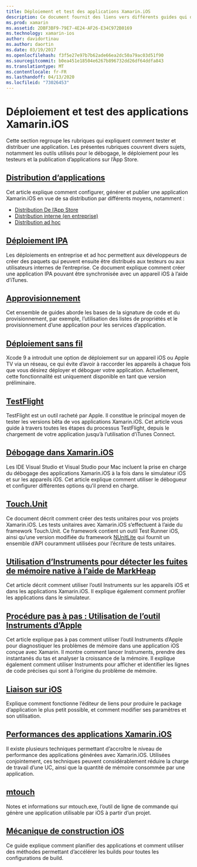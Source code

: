 ```yaml
---
title: Déploiement et test des applications Xamarin.iOS
description: Ce document fournit des liens vers différents guides qui décrivent les rubriques relatives au déploiement et au test d’une application Xamarin.iOS. Par exemple, distribution d’applications, fichiers .ipa, provisionnement, déploiement sans fil, TestFlight et débogage.
ms.prod: xamarin
ms.assetid: 2DBF3BF9-79E7-4E24-AF26-E34C972B0169
ms.technology: xamarin-ios
author: davidortinau
ms.author: daortin
ms.date: 03/19/2017
ms.openlocfilehash: f3f5e27e97b7b62ade66ea2dc50a79ac03d51f90
ms.sourcegitcommit: b0ea451e18504e6267b896732dd26df64ddfa843
ms.translationtype: MT
ms.contentlocale: fr-FR
ms.lasthandoff: 04/13/2020
ms.locfileid: "73026453"
---
```

# <a name="deploying-and-testing-xamarinios-apps"></a>Déploiement et test des applications Xamarin.iOS

Cette section regroupe les rubriques qui expliquent comment tester et distribuer une application. Les présentes rubriques couvrent divers sujets, notamment les outils utilisés pour le débogage, le déploiement pour les testeurs et la publication d’applications sur l’App Store.

## <a name="app-distribution"></a>[Distribution d’applications](~/ios/deploy-test/app-distribution/index.md)

Cet article explique comment configurer, générer et publier une application Xamarin.iOS en vue de sa distribution par différents moyens, notamment :

- [Distribution De l’App Store](~/ios/deploy-test/app-distribution/app-store-distribution/index.md)
- [Distribution interne (en entreprise)](~/ios/deploy-test/app-distribution/in-house-distribution.md)
- [Distribution ad hoc](~/ios/deploy-test/app-distribution/ad-hoc-distribution.md)

## <a name="ipa-deployment"></a>[Déploiement IPA](~/ios/deploy-test/app-distribution/ipa-support.md)

Les déploiements en entreprise et ad hoc permettent aux développeurs de créer des paquets qui peuvent ensuite être distribués aux testeurs ou aux utilisateurs internes de l’entreprise. Ce document explique comment créer une application IPA pouvant être synchronisée avec un appareil iOS à l’aide d’iTunes.

## <a name="provisioning"></a>[Approvisionnement](provisioning/index.md)

Cet ensemble de guides aborde les bases de la signature de code et du provisionnement, par exemple, l’utilisation des listes de propriétés et le provisionnement d’une application pour les services d’application. 

## <a name="wireless-deployment"></a>[Déploiement sans fil](wireless-deployment.md)

 Xcode 9 a introduit une option de déploiement sur un appareil iOS ou Apple TV via un réseau, ce qui évite d’avoir à raccorder les appareils à chaque fois que vous désirez déployer et déboguer votre application. Actuellement, cette fonctionnalité est uniquement disponible en tant que version préliminaire.

## <a name="testflight"></a>[TestFlight](~/ios/deploy-test/testflight.md)

TestFlight est un outil racheté par Apple. Il constitue le principal moyen de tester les versions bêta de vos applications Xamarin.iOS. Cet article vous guide à travers toutes les étapes du processus TestFlight, depuis le chargement de votre application jusqu’à l’utilisation d’iTunes Connect.

## <a name="debugging-in-xamarinios"></a>[Débogage dans Xamarin.iOS](~/ios/deploy-test/debugging-in-xamarin-ios.md)

Les IDE Visual Studio et Visual Studio pour Mac incluent la prise en charge du débogage des applications Xamarin.iOS à la fois dans le simulateur iOS et sur les appareils iOS. Cet article explique comment utiliser le débogueur et configurer différentes options qu’il prend en charge.

## <a name="touchunit"></a>[Touch.Unit](~/ios/deploy-test/touch.unit.md)

Ce document décrit comment créer des tests unitaires pour vos projets Xamarin.iOS.
Les tests unitaires avec Xamarin.iOS s’effectuent à l’aide du framework Touch.Unit. Ce framework contient un outil Test Runner iOS, ainsi qu’une version modifiée du framework [NUnitLite](http://www.nunitlite.com/) qui fournit un ensemble d’API couramment utilisées pour l’écriture de tests unitaires.

## <a name="using-instruments-to-detect-native-leaks-using-markheap"></a>[Utilisation d’Instruments pour détecter les fuites de mémoire native à l’aide de MarkHeap](~/ios/deploy-test/using-instruments-to-detect-native-leaks-using-markheap.md)

Cet article décrit comment utiliser l’outil Instruments sur les appareils iOS et dans les applications Xamarin.iOS. Il explique également comment profiler les applications dans le simulateur.

## <a name="walkthrough---using-apples-instrument-tool"></a>[Procédure pas à pas : Utilisation de l’outil Instruments d’Apple](~/ios/deploy-test/walkthrough-apples-instrument.md)

Cet article explique pas à pas comment utiliser l’outil Instruments d’Apple pour diagnostiquer les problèmes de mémoire dans une application iOS conçue avec Xamarin. Il montre comment lancer Instruments, prendre des instantanés du tas et analyser la croissance de la mémoire. Il explique également comment utiliser Instruments pour afficher et identifier les lignes de code précises qui sont à l’origine du problème de mémoire.

## <a name="linking-on-ios"></a>[Liaison sur iOS](linker.md)

Explique comment fonctionne l’éditeur de liens pour produire le package d’application le plus petit possible, et comment modifier ses paramètres et son utilisation.

## <a name="xamarinios-performance"></a>[Performances des applications Xamarin.iOS](performance.md)

Il existe plusieurs techniques permettant d’accroître le niveau de performance des applications générées avec Xamarin.iOS. Utilisées conjointement, ces techniques peuvent considérablement réduire la charge de travail d’une UC, ainsi que la quantité de mémoire consommée par une application.

## <a name="mtouch"></a>[mtouch](mtouch.md)

Notes et informations sur mtouch.exe, l’outil de ligne de commande qui génère une application utilisable par iOS à partir d’un projet.

## <a name="ios-build-mechanics"></a>[Mécanique de construction iOS](ios-build-mechanics.md)

Ce guide explique comment planifier des applications et comment utiliser des méthodes permettant d’accélérer les builds pour toutes les configurations de build.
